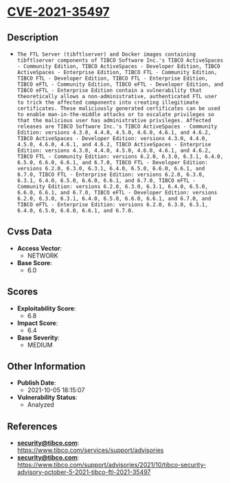 
# [CVE-2021-35497](https://www.tibco.com/services/support/advisories)

## Description

- `The FTL Server (tibftlserver) and Docker images containing tibftlserver components of TIBCO Software Inc.'s TIBCO ActiveSpaces - Community Edition, TIBCO ActiveSpaces - Developer Edition, TIBCO ActiveSpaces - Enterprise Edition, TIBCO FTL - Community Edition, TIBCO FTL - Developer Edition, TIBCO FTL - Enterprise Edition, TIBCO eFTL - Community Edition, TIBCO eFTL - Developer Edition, and TIBCO eFTL - Enterprise Edition contain a vulnerability that theoretically allows a non-administrative, authenticated FTL user to trick the affected components into creating illegitimate certificates. These maliciously generated certificates can be used to enable man-in-the-middle attacks or to escalate privileges so that the malicious user has administrative privileges. Affected releases are TIBCO Software Inc.'s TIBCO ActiveSpaces - Community Edition: versions 4.3.0, 4.4.0, 4.5.0, 4.6.0, 4.6.1, and 4.6.2, TIBCO ActiveSpaces - Developer Edition: versions 4.3.0, 4.4.0, 4.5.0, 4.6.0, 4.6.1, and 4.6.2, TIBCO ActiveSpaces - Enterprise Edition: versions 4.3.0, 4.4.0, 4.5.0, 4.6.0, 4.6.1, and 4.6.2, TIBCO FTL - Community Edition: versions 6.2.0, 6.3.0, 6.3.1, 6.4.0, 6.5.0, 6.6.0, 6.6.1, and 6.7.0, TIBCO FTL - Developer Edition: versions 6.2.0, 6.3.0, 6.3.1, 6.4.0, 6.5.0, 6.6.0, 6.6.1, and 6.7.0, TIBCO FTL - Enterprise Edition: versions 6.2.0, 6.3.0, 6.3.1, 6.4.0, 6.5.0, 6.6.0, 6.6.1, and 6.7.0, TIBCO eFTL - Community Edition: versions 6.2.0, 6.3.0, 6.3.1, 6.4.0, 6.5.0, 6.6.0, 6.6.1, and 6.7.0, TIBCO eFTL - Developer Edition: versions 6.2.0, 6.3.0, 6.3.1, 6.4.0, 6.5.0, 6.6.0, 6.6.1, and 6.7.0, and TIBCO eFTL - Enterprise Edition: versions 6.2.0, 6.3.0, 6.3.1, 6.4.0, 6.5.0, 6.6.0, 6.6.1, and 6.7.0.`

## Cvss Data

- **Access Vector**:
  - NETWORK
- **Base Score**:
  - 6.0

## Scores

- **Exploitability Score**:
  - 6.8
- **Impact Score**:
  - 6.4
- **Base Severity**:
  - MEDIUM

## Other Information

- **Publish Date**:
  - 2021-10-05 18:15:07
- **Vulnerability Status**:
  - Analyzed

## References

- **security@tibco.com**: https://www.tibco.com/services/support/advisories
- **security@tibco.com**: https://www.tibco.com/support/advisories/2021/10/tibco-security-advisory-october-5-2021-tibco-ftl-2021-35497
